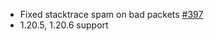 - Fixed stacktrace spam on bad packets [#397](https://github.com/plasmoapp/plasmo-voice/issues/397)
- 1.20.5, 1.20.6 support
